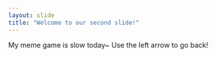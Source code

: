 ```yaml
---
layout: slide
title: "Welcome to our second slide!"
---
```

My meme game is slow today~
Use the left arrow to go back!
